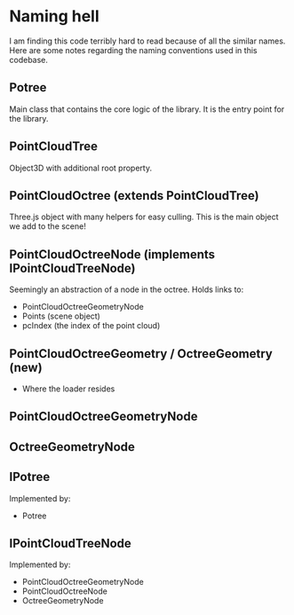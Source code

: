 # Naming hell
I am finding this code terribly hard to read because of all the similar names. Here are some notes regarding the naming conventions used in this codebase.

## Potree
Main class that contains the core logic of the library. It is the entry point for the library.

## PointCloudTree
Object3D with additional root property.

## PointCloudOctree (extends PointCloudTree)
Three.js object with many helpers for easy culling. This is the main object we add to the scene!

## PointCloudOctreeNode (implements IPointCloudTreeNode)
Seemingly an abstraction of a node in the octree. Holds links to:
- PointCloudOctreeGeometryNode
- Points (scene object)
- pcIndex (the index of the point cloud)

## PointCloudOctreeGeometry / OctreeGeometry (new)
- Where the loader resides
## PointCloudOctreeGeometryNode
## OctreeGeometryNode

## IPotree
Implemented by:
- Potree

## IPointCloudTreeNode
Implemented by:
- PointCloudOctreeGeometryNode
- PointCloudOctreeNode
- OctreeGeometryNode